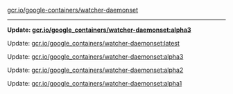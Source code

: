 [gcr.io/google-containers/watcher-daemonset](https://hub.docker.com/r/cruse/watcher-daemonset/tags/) 

----
**Update: [gcr.io/google_containers/watcher-daemonset:alpha3](https://hub.docker.com/r/cruse/watcher-daemonset/tags/)**

Update: [gcr.io/google_containers/watcher-daemonset:latest](https://hub.docker.com/r/cruse/watcher-daemonset/tags/)

Update: [gcr.io/google_containers/watcher-daemonset:alpha3](https://hub.docker.com/r/cruse/watcher-daemonset/tags/)

Update: [gcr.io/google_containers/watcher-daemonset:alpha2](https://hub.docker.com/r/cruse/watcher-daemonset/tags/)

Update: [gcr.io/google_containers/watcher-daemonset:alpha1](https://hub.docker.com/r/cruse/watcher-daemonset/tags/)

